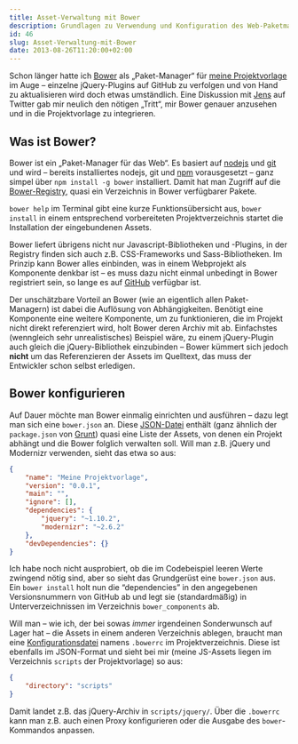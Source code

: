 ```yaml
---
title: Asset-Verwaltung mit Bower
description: Grundlagen zu Verwendung und Konfiguration des Web-Paketmanagers
id: 46
slug: Asset-Verwaltung-mit-Bower
date: 2013-08-26T11:20:00+02:00
---
```


Schon länger hatte ich [Bower](http://bower.io) als „Paket-Manager“ für [meine Projektvorlage](https://github.com/yellowled/yl-bp/) im Auge – einzelne jQuery-Plugins auf GitHub zu verfolgen und von Hand zu aktualisieren wird doch etwas umständlich. Eine Diskussion mit [Jens](http://grochtdreis.de/weblog/) auf Twitter gab mir neulich den nötigen „Tritt“, mir Bower genauer anzusehen und in die Projektvorlage zu integrieren.

## Was ist Bower?

Bower ist ein „Paket-Manager für das Web“. Es basiert auf [nodejs](http://nodejs.org) und [git](http://git-scm.com) und wird – bereits installiertes nodejs, git und [npm](https://npmjs.org) vorausgesetzt – ganz simpel über `npm install -g bower` installiert. Damit hat man Zugriff auf die [Bower-Registry](http://sindresorhus.com/bower-components/), quasi ein Verzeichnis in Bower verfügbarer Pakete.

`bower help` im Terminal gibt eine kurze Funktionsübersicht aus, `bower install` in einem entsprechend vorbereiteten Projektverzeichnis startet die Installation der eingebundenen Assets.

Bower liefert übrigens nicht nur Javascript-Bibliotheken und -Plugins, in der Registry finden sich auch z.B. CSS-Frameworks und Sass-Bibliotheken. Im Prinzip kann Bower alles einbinden, was in einem Webprojekt als Komponente denkbar ist – es muss dazu nicht einmal unbedingt in Bower registriert sein, so lange es auf [GitHub](https://github.com) verfügbar ist.

Der unschätzbare Vorteil an Bower (wie an eigentlich allen Paket-Managern) ist dabei die Auflösung von Abhängigkeiten. Benötigt eine Komponente eine weitere Komponente, um zu funktionieren, die im Projekt nicht direkt referenziert wird, holt Bower deren Archiv mit ab. Einfachstes (wenngleich sehr unrealistisches) Beispiel wäre, zu einem jQuery-Plugin auch gleich die jQuery-Bibliothek einzubinden – Bower kümmert sich jedoch **nicht** um das Referenzieren der Assets im Quelltext, das muss der Entwickler schon selbst erledigen.

## Bower konfigurieren

Auf Dauer möchte man Bower einmalig einrichten und ausführen – dazu legt man sich eine `bower.json` an. Diese [JSON\-Datei](http://bower.io/#defining-a-package) enthält (ganz ähnlich der `package.json` von [Grunt](http://gruntjs.com)) quasi eine Liste der Assets, von denen ein Projekt abhängt und die Bower folglich verwalten soll. Will man z.B. jQuery und Modernizr verwenden, sieht das etwa so aus:

```json
{
    "name": "Meine Projektvorlage",
    "version": "0.0.1",
    "main": "",
    "ignore": [],
    "dependencies": {
        "jquery": "~1.10.2",
        "modernizr": "~2.6.2"
    },
    "devDependencies": {}
}
```

Ich habe noch nicht ausprobiert, ob die im Codebeispiel leeren Werte zwingend nötig sind, aber so sieht das Grundgerüst eine `bower.json` aus. Ein `bower install` holt nun die “dependencies” in den angegebenen Versionsnummern von GitHub ab und legt sie (standardmäßig) in Unterverzeichnissen im Verzeichnis `bower_components` ab.

Will man – wie ich, der bei sowas _immer_ irgendeinen Sonderwunsch auf Lager hat – die Assets in einem anderen Verzeichnis ablegen, braucht man eine [Konfigurationsdatei](https://docs.google.com/document/d/1APq7oA9tNao1UYWyOm8dKqlRP2blVkROYLZ2fLIjtWc/edit#heading=h.4pzytc1f9j8k) namens `.bowerrc` im Projektverzeichnis. Diese ist ebenfalls im JSON-Format und sieht bei mir (meine JS-Assets liegen im Verzeichnis `scripts` der Projektvorlage) so aus:

```json
{
    "directory": "scripts"
}
```

Damit landet z.B. das jQuery-Archiv in `scripts/jquery/`. Über die `.bowerrc` kann man z.B. auch einen Proxy konfigurieren oder die Ausgabe des `bower`\-Kommandos anpassen.
